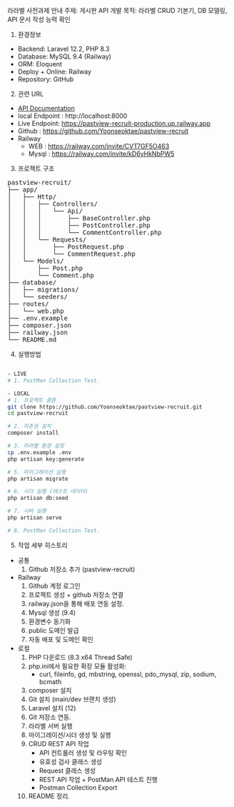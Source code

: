 라라벨 사전과제 안내
주제: 게시판 API 개발
목적: 라라벨 CRUD 기본기, DB 모델링, API 문서 작성 능력 확인

1. 환경정보
- Backend: Laravel 12.2, PHP 8.3
- Database: MySQL 9.4 (Railway)
- ORM: Eloquent
- Deploy + Online: Railway
- Repository: GitHub

2. 관련 URL
- [API Documentation](./API_DOCUMENTATION.md)
- local Endpoint : http://localhost:8000
- Live Endpoint: https://pastview-recruit-production.up.railway.app
- Github : https://github.com/Yoonseoktae/pastview-recruit
- Railway 
    - WEB : https://railway.com/invite/CVT7GF5O463
    - Mysql : https://railway.com/invite/kD6yHkNbPW5

3. 프로젝트 구조
<pre>
pastview-recruit/
├── app/
│   ├── Http/
│   │   ├── Controllers/
│   │   │   └── Api/
│   │   │       ├── BaseController.php
│   │   │       ├── PostController.php
│   │   │       └── CommentController.php
│   │   └── Requests/
│   │       ├── PostRequest.php
│   │       └── CommentRequest.php
│   └── Models/
│       ├── Post.php
│       └── Comment.php
├── database/
│   ├── migrations/
│   └── seeders/
├── routes/
│   └── web.php
├── .env.example
├── composer.json
├── railway.json
└── README.md
</pre>

4. 실행방법
```bash

- LIVE
# 1. PostMan Collection Test.

- LOCAL
# 1. 프로젝트 클론
git clone https://github.com/Yoonseoktae/pastview-recruit.git
cd pastview-recruit

# 2. 의존성 설치
composer install

# 3. 라라벨 환경 설정
cp .env.example .env
php artisan key:generate

# 5. 마이그레이션 실행
php artisan migrate

# 6. 시더 실행 (테스트 데이터)
php artisan db:seed

# 7. 서버 실행
php artisan serve

# 8. PostMan Collection Test.
```

5. 작업 세부 히스토리
- 공통
    1. Github 저장소 추가 (pastview-recruit)
- Railway
    1. Github 계정 로그인
    2. 프로젝트 생성 + github 저장소 연결
    3. railway.json을 통해 배포 연동 설정.
    4. Mysql 생성 (9.4)
    5. 환경변수 동기화
    6. public 도메인 발급
    7. 자동 배포 및 도메인 확인
- 로컬
    1. PHP 다운로드 (8.3 x64 Thread Safe)
    2. php.ini에서 필요한 확장 모듈 활성화:
        - curl, fileinfo, gd, mbstring, openssl, pdo_mysql, zip, sodium, bcmath
    3. composer 설치
    4. Git 설치 (main/dev 브랜치 생성)
    5. Laravel 설치  (12)
    6. Git 저장소 연동.
    7. 라라벨 서버 실행
    8. 마이그레이션/시더 생성 및 실행
    9. CRUD REST API 작업
        - API 컨트롤러 생성 및 라우팅 확인
        - 유효성 검사 클래스 생성 
        - Request 클래스 생성
        - REST API 작업 + PostMan API 테스트 진행
        - Postman Collection Export
    10. README 정리.
    
        

